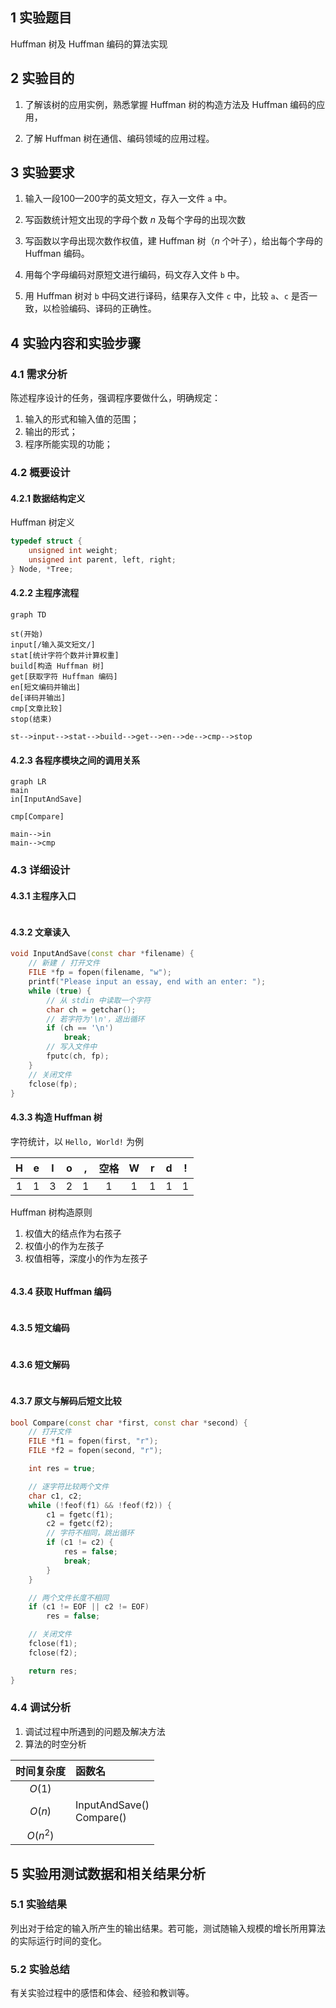 ## 1 实验题目

Huffman 树及 Huffman 编码的算法实现

## 2 实验目的

1. 了解该树的应用实例，熟悉掌握 Huffman 树的构造方法及 Huffman 编码的应用，

2. 了解 Huffman 树在通信、编码领域的应用过程。

## 3 实验要求

1. 输入一段100—200字的英文短文，存入一文件 `a` 中。

2. 写函数统计短文出现的字母个数 $n$ 及每个字母的出现次数

3. 写函数以字母出现次数作权值，建 Huffman 树（$n$ 个叶子），给出每个字母的 Huffman 编码。

4. 用每个字母编码对原短文进行编码，码文存入文件 `b` 中。

5. 用 Huffman 树对 `b` 中码文进行译码，结果存入文件 `c` 中，比较 `a`、`c` 是否一致，以检验编码、译码的正确性。

## 4 实验内容和实验步骤

### 4.1 需求分析

陈述程序设计的任务，强调程序要做什么，明确规定： 

1. 输入的形式和输入值的范围； 
2. 输出的形式； 
3. 程序所能实现的功能；

### 4.2 概要设计

#### 4.2.1 数据结构定义

Huffman 树定义

```c
typedef struct {
    unsigned int weight;
    unsigned int parent, left, right;
} Node, *Tree;
```

#### 4.2.2 主程序流程

```mermaid
graph TD

st(开始)
input[/输入英文短文/]
stat[统计字符个数并计算权重]
build[构造 Huffman 树]
get[获取字符 Huffman 编码]
en[短文编码并输出]
de[译码并输出]
cmp[文章比较]
stop(结束)

st-->input-->stat-->build-->get-->en-->de-->cmp-->stop
```

#### 4.2.3 各程序模块之间的调用关系

```mermaid
graph LR
main
in[InputAndSave]

cmp[Compare]

main-->in
main-->cmp
```

### 4.3 详细设计

#### 4.3.1 主程序入口

```cpp

```

#### 4.3.2 文章读入

```cpp
void InputAndSave(const char *filename) {
    // 新建 / 打开文件
    FILE *fp = fopen(filename, "w");
    printf("Please input an essay, end with an enter: ");
    while (true) {
        // 从 stdin 中读取一个字符
        char ch = getchar();
        // 若字符为'\n'，退出循环
        if (ch == '\n')
            break;
        // 写入文件中
        fputc(ch, fp);
    }
    // 关闭文件
    fclose(fp);
}
```

#### 4.3.3 构造 Huffman 树

字符统计，以 `Hello, World!` 为例

|H|e|l|o|,|空格|W|r|d|!|
|:---:|:---:|:---:|:---:|:---:|:---:|:---:|:---:|:---:|:---:|
|1|1|3|2|1|1|1|1|1|1|

Huffman 树构造原则

1. 权值大的结点作为右孩子
2. 权值小的作为左孩子
3. 权值相等，深度小的作为左孩子

```c

```

#### 4.3.4 获取 Huffman 编码

```c

```

#### 4.3.5 短文编码

```c

```

#### 4.3.6 短文解码

```c

```

#### 4.3.7 原文与解码后短文比较

```cpp
bool Compare(const char *first, const char *second) {
    // 打开文件
    FILE *f1 = fopen(first, "r");
    FILE *f2 = fopen(second, "r");

    int res = true;

    // 逐字符比较两个文件
    char c1, c2;
    while (!feof(f1) && !feof(f2)) {
        c1 = fgetc(f1);
        c2 = fgetc(f2);
        // 字符不相同，跳出循环
        if (c1 != c2) {
            res = false;
            break;
        }
    }

    // 两个文件长度不相同
    if (c1 != EOF || c2 != EOF)
        res = false;

    // 关闭文件
    fclose(f1);
    fclose(f2);

    return res;
}
```

### 4.4 调试分析

1. 调试过程中所遇到的问题及解决方法
2. 算法的时空分析

|时间复杂度|函数名|
|:---:|:---|
|$O(1)$||
|$O(n)$|InputAndSave()<br>Compare()|
|$O(n^2)$||

## 5 实验用测试数据和相关结果分析

### 5.1 实验结果

列出对于给定的输入所产生的输出结果。若可能，测试随输入规模的增长所用算法的实际运行时间的变化。

### 5.2 实验总结

有关实验过程中的感悟和体会、经验和教训等。